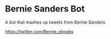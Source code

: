 # Bernie Sanders Bot

A bot that mashes up tweets from Bernie Sanders.

https://twitter.com/Bernie_ebooks